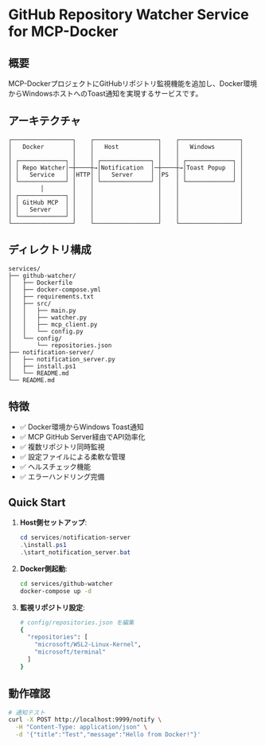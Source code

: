 # GitHub Repository Watcher Service for MCP-Docker

## 概要

MCP-DockerプロジェクトにGitHubリポジトリ監視機能を追加し、Docker環境からWindowsホストへのToast通知を実現するサービスです。

## アーキテクチャ

```
┌─────────────────┐    ┌──────────────────┐    ┌─────────────────┐
│   Docker        │    │   Host           │    │   Windows       │
│                 │    │                  │    │                 │
│ ┌─────────────┐ │    │ ┌──────────────┐ │    │ ┌─────────────┐ │
│ │ Repo Watcher│─┼────┼→│Notification  │─┼────┼→│Toast Popup  │ │
│ │   Service   │ │HTTP│ │   Server     │ │PS  │ │             │ │
│ └─────────────┘ │    │ └──────────────┘ │    │ └─────────────┘ │
│        │        │    │                  │    │                 │
│ ┌─────────────┐ │    │                  │    │                 │
│ │ GitHub MCP  │ │    │                  │    │                 │
│ │   Server    │ │    │                  │    │                 │
│ └─────────────┘ │    │                  │    │                 │
└─────────────────┘    └──────────────────┘    └─────────────────┘
```

## ディレクトリ構成

```
services/
├── github-watcher/
│   ├── Dockerfile
│   ├── docker-compose.yml
│   ├── requirements.txt
│   ├── src/
│   │   ├── main.py
│   │   ├── watcher.py
│   │   ├── mcp_client.py
│   │   └── config.py
│   └── config/
│       └── repositories.json
├── notification-server/
│   ├── notification_server.py
│   ├── install.ps1
│   └── README.md
└── README.md
```

## 特徴

- ✅ Docker環境からWindows Toast通知
- ✅ MCP GitHub Server経由でAPI効率化
- ✅ 複数リポジトリ同時監視
- ✅ 設定ファイルによる柔軟な管理
- ✅ ヘルスチェック機能
- ✅ エラーハンドリング完備

## Quick Start

1. **Host側セットアップ**:
   ```powershell
   cd services/notification-server
   .\install.ps1
   .\start_notification_server.bat
   ```

2. **Docker側起動**:
   ```bash
   cd services/github-watcher
   docker-compose up -d
   ```

3. **監視リポジトリ設定**:
   ```bash
   # config/repositories.json を編集
   {
     "repositories": [
       "microsoft/WSL2-Linux-Kernel",
       "microsoft/terminal"
     ]
   }
   ```

## 動作確認

```bash
# 通知テスト
curl -X POST http://localhost:9999/notify \
  -H "Content-Type: application/json" \
  -d '{"title":"Test","message":"Hello from Docker!"}'
```